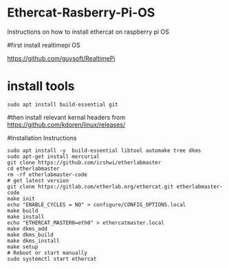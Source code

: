 # Ethercat-Rasberry-Pi-OS
Instructions on how to install ethercat on raspberry pi OS


#first install realtimepi OS

https://github.com/guysoft/RealtimePi

# install tools
`sudo apt install build-essential git`

#then install relevant kernal headers from
https://github.com/kdoren/linux/releases/

#Installation Instructions
```
sudo apt install -y  build-essential libtool automake tree dkms
sudo apt-get install mercurial
git clone https://github.com/icshwi/etherlabmaster
cd etherlabmaster
rm -rf etherlabmaster-code
# get latest version
git clone https://gitlab.com/etherlab.org/ethercat.git etherlabmaster-code
make init
echo "ENABLE_CYCLES = NO" > configure/CONFIG_OPTIONS.local
make build
make install
echo "ETHERCAT_MASTER0=eth0" > ethercatmaster.local
make dkms_add
make dkms_build
make dkms_install
make setup
# Reboot or start manually
sudo systemctl start ethercat
```
